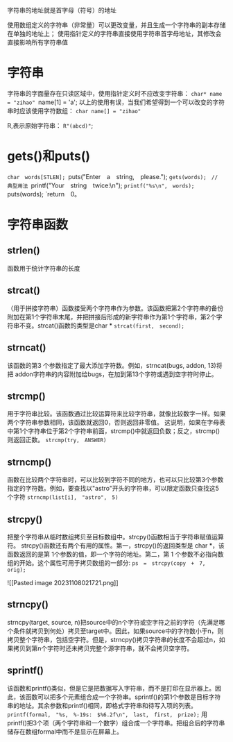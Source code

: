 字符串的地址就是首字母（符号）的地址

使用数组定义的字符串（非常量）可以更改变量，并且生成一个字符串的副本存储在单独的地址上；
使用指针定义的字符串直接使用字符串首字母地址，其修改会直接影响所有字符串值

# 字符串
字符串的字面量存在只读区域中，使用指针定义时不应改变字符串：
`char* name = "zihao"
`name[1] = 'a';
以上的使用有误，当我们希望得到一个可以改变的字符串时应该使用字符数组：
`char name[] = "zihao"`

R,表示原始字符串：
`R"(abcd)"`;

# gets()和puts()
`char　words[STLEN];
`puts("Enter　a　string,　please.");
`gets(words);　// 典型用法
`printf("Your　string　twice:\n");
`printf("%s\n",　words);
`puts(words);
`return　0。


# 字符串函数

## strlen()
函数用于统计字符串的长度
## strcat()
（用于拼接字符串）函数接受两个字符串作为参数。该函数把第2个字符串的备份附加在第1个字符串末尾，并把拼接后形成的新字符串作为第1个字符串，第2个字符串不变。strcat()函数的类型是char *
`strcat(first,　second);`
## strncat()
该函数的第3 个参数指定了最大添加字符数。例如，strncat(bugs, addon, 13)将把 addon字符串的内容附加给bugs，在加到第13个字符或遇到空字符时停止。

## strcmp()
用于字符串比较。该函数通过比较运算符来比较字符串，就像比较数字一样。如果两个字符串参数相同，该函数就返回0，否则返回非零值。
这说明，如果在字母表中第1个字符串位于第2个字符串前面，strcmp()中就返回负数；反之，strcmp()则返回正数。
`strcmp(try,　ANSWER)`

## strncmp()
函数在比较两个字符串时，可以比较到字符不同的地方，也可以只比较第3个参数指定的字符数。例如，要查找以"astro"开头的字符串，可以限定函数只查找这5 个字符
`strncmp(list[i],　"astro",　5)`

## strcpy()
把整个字符串从临时数组拷贝至目标数组中。strcpy()函数相当于字符串赋值运算符。
strcpy()函数还有两个有用的属性。第一，strcpy()的返回类型是 char \*，该函数返回的是第 1个参数的值，即一个字符的地址。第二，第 1 个参数不必指向数组的开始。这个属性可用于拷贝数组的一部分:
`ps　=　strcpy(copy　+　7,　orig);`

![[Pasted image 20231108021721.png]]

## strncpy()
strncpy(target, source, n)把source中的n个字符或空字符之前的字符（先满足哪个条件就拷贝到何处）拷贝至target中。因此，如果source中的字符数小于n，则拷贝整个字符串，包括空字符。但是，strncpy()拷贝字符串的长度不会超过n，如果拷贝到第n个字符时还未拷贝完整个源字符串，就不会拷贝空字符。

## sprintf()
该函数和printf()类似，但是它是把数据写入字符串，而不是打印在显示器上。因此，该函数可以把多个元素组合成一个字符串。sprintf()的第1个参数是目标字符串的地址。其余参数和printf()相同，即格式字符串和待写入项的列表。
`printf(formal,　"%s,　%-19s:　$%6.2f\n",　last,　first,　prize);`
用printf()把3个项（两个字符串和一个数字）组合成一个字符串。把组合后的字符串储存在数组formal中而不是显示在屏幕上。

